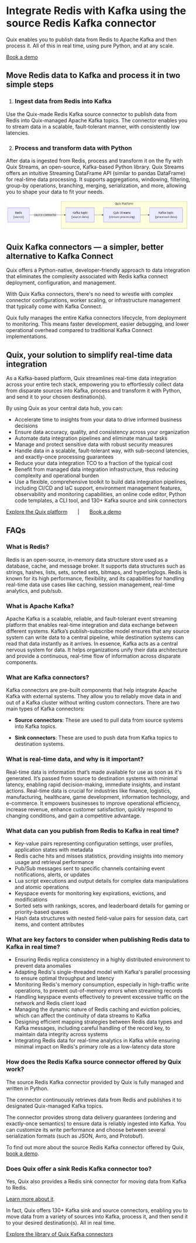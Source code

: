 <!--- BEGIN MARKDOWN --->
<!------------- BEGIN TEMPLATE --------------------->

# Integrate Redis with Kafka using the source Redis Kafka connector

Quix enables you to publish data from Redis to Apache Kafka and then process it. All of this in real time, using pure Python, and at any scale. 

[Book a demo](https://share.hsforms.com/1iW0TmZzKQMChk0lxd_tGiw4yjw2)

## Move Redis data to Kafka and process it in two simple steps

1. ### Ingest data from Redis into Kafka

Use the Quix-made Redis Kafka source connector to publish data from Redis into Quix-managed Apache Kafka topics. The connector enables you to stream data in a scalable, fault-tolerant manner, with consistently low latencies. 

2. ### Process and transform data with Python

After data is ingested from Redis, process and transform it on the fly with Quix Streams, an open-source, Kafka-based Python library. Quix Streams offers an intuitive Streaming DataFrame API (similar to pandas DataFrame) for real-time data processing. It supports aggregations, windowing, filtering, group-by operations, branching, merging, serialization, and more, allowing you to shape your data to fit your needs.

![Diagram](images/Redis-source_diagram_1.png)

## Quix Kafka connectors — a simpler, better alternative to Kafka Connect

Quix offers a Python-native, developer-friendly approach to data integration that eliminates the complexity associated with Redis kafka connect deployment, configuration, and management. 

With Quix Kafka connectors, there's no need to wrestle with complex connector configurations, worker scaling, or infrastructure management that typically come with Kafka Connect.

Quix fully manages the entire Kafka connectors lifecycle, from deployment to monitoring. This means faster development, easier debugging, and lower operational overhead compared to traditional Kafka Connect implementations.

## Quix, your solution to simplify real-time data integration

As a Kafka-based platform, Quix streamlines real-time data integration across your entire tech stack, empowering you to effortlessly collect data from disparate sources into Kafka, process and transform it with Python, and send it to your chosen destination(s).

By using Quix as your central data hub, you can:

* Accelerate time to insights from your data to drive informed business decisions  
* Ensure data accuracy, quality, and consistency across your organization  
* Automate data integration pipelines and eliminate manual tasks  
* Manage and protect sensitive data with robust security measures  
* Handle data in a scalable, fault-tolerant way, with sub-second latencies, and exactly-once processing guarantees  
* Reduce your data integration TCO to a fraction of the typical cost  
* Benefit from managed data integration infrastructure, thus reducing complexity and operational burden  
* Use a flexible, comprehensive toolkit to build data integration pipelines, including CI/CD and IaC support, environment management features, observability and monitoring capabilities, an online code editor, Python code templates, a CLI tool, and 130+ Kafka source and sink connectors

[Explore the Quix platform](https://portal.demo.quix.io/pipeline?workspace=demo-gametelemetrytemplate-prod)  |  [Book a demo](https://share.hsforms.com/1iW0TmZzKQMChk0lxd_tGiw4yjw2)

## FAQs

### What is Redis?

Redis is an open-source, in-memory data structure store used as a database, cache, and message broker. It supports data structures such as strings, hashes, lists, sets, sorted sets, bitmaps, and hyperloglogs. Redis is known for its high performance, flexibility, and its capabilities for handling real-time data use cases like caching, session management, real-time analytics, and pub/sub.

### What is Apache Kafka?

Apache Kafka is a scalable, reliable, and fault-tolerant event streaming platform that enables real-time integration and data exchange between different systems. Kafka’s publish-subscribe model ensures that any source system can write data to a central pipeline, while destination systems can read that data instantly as it arrives. In essence, Kafka acts as a central nervous system for data. It helps organizations unify their data architecture and provide a continuous, real-time flow of information across disparate components.

### What are Kafka connectors?

Kafka connectors are pre-built components that help integrate Apache Kafka with external systems. They allow you to reliably move data in and out of a Kafka cluster without writing custom connectors. There are two main types of Kafka connectors:

* **Source connectors**: These are used to pull data from source systems into Kafka topics.

* **Sink connectors**: These are used to push data from Kafka topics to destination systems.

### What is real-time data, and why is it important?

Real-time data is information that’s made available for use as soon as it's generated. It’s passed from source to destination systems with minimal latency, enabling rapid decision-making, immediate insights, and instant actions. Real-time data is crucial for industries like finance, logistics, manufacturing, healthcare, game development, information technology, and e-commerce. It empowers businesses to improve operational efficiency, increase revenue, enhance customer satisfaction, quickly respond to changing conditions, and gain a competitive advantage.

### What data can you publish from Redis to Kafka in real time?

* Key-value pairs representing configuration settings, user profiles, application states with metadata  
* Redis cache hits and misses statistics, providing insights into memory usage and retrieval performance  
* Pub/Sub messages sent to specific channels containing event notifications, alerts, or updates  
* Lua script executions and output details for complex data manipulations and atomic operations  
* Keyspace events for monitoring key expirations, evictions, and modifications  
* Sorted sets with rankings, scores, and leaderboard details for gaming or priority-based queues  
* Hash data structures with nested field-value pairs for session data, cart items, and content attributes 

### What are key factors to consider when publishing Redis data to Kafka in real time?

* Ensuring Redis replica consistency in a highly distributed environment to prevent data anomalies  
* Adapting Redis's single-threaded model with Kafka's parallel processing to ensure optimal throughput and latency  
* Monitoring Redis's memory consumption, especially in high-traffic write operations, to prevent out-of-memory errors when streaming records  
* Handling keyspace events effectively to prevent excessive traffic on the network and Redis client load  
* Managing the dynamic nature of Redis caching and eviction policies, which can affect the continuity of data streams to Kafka  
* Designing efficient mapping strategies between Redis data types and Kafka messages, including careful handling of the record key, to maintain data integrity across systems  
* Integrating Redis data for real-time analytics in Kafka while ensuring minimal impact on Redis's primary role as a low-latency data store

### How does the Redis Kafka source connector offered by Quix work?

The source Redis Kafka connector provided by Quix is fully managed and written in Python. 

The connector continuously retrieves data from Redis and publishes it to designated Quix-managed Kafka topics.  

The connector provides strong data delivery guarantees (ordering and exactly-once semantics) to ensure data is reliably ingested into Kafka. You can customize its write performance and choose between several serialization formats (such as JSON, Avro, and Protobuf).  

To find out more about the source Redis Kafka connector offered by Quix, [book a demo](https://share.hsforms.com/1iW0TmZzKQMChk0lxd_tGiw4yjw2).

### Does Quix offer a sink Redis Kafka connector too?

Yes, Quix also provides a Redis sink connector for moving data from Kafka to Redis.

[Learn more about it](../../../quix-streams/sinks/coming-soon/Redis-sink.md).

In fact, Quix offers 130+ Kafka sink and source connectors, enabling you to move data from a variety of sources into Kafka, process it, and then send it to your desired destination(s). All in real time.

[Explore the library of Quix Kafka connectors](https://quix.io/connectors) 

<!------------- END TEMPLATE --------------------->
<!--- END MARKDOWN --->